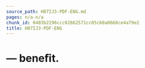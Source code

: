 ```yaml
---
source_path: H07IJ3-PDF-ENG.md
pages: n/a-n/a
chunk_id: 0403b2296ccc02862571cc05c60a0668ce4a79e2
title: H07IJ3-PDF-ENG
---
```

# — beneﬁt.
